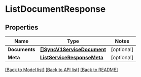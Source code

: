 # ListDocumentResponse

## Properties
Name | Type | Notes
------------ | ------------- | -------------
**Documents** | [**[]SyncV1ServiceDocument**](sync.v1.service.document.md) | [optional] 
**Meta** | [**ListServiceResponseMeta**](ListServiceResponse_meta.md) | [optional] 

[[Back to Model list]](../README.md#documentation-for-models) [[Back to API list]](../README.md#documentation-for-api-endpoints) [[Back to README]](../README.md)


